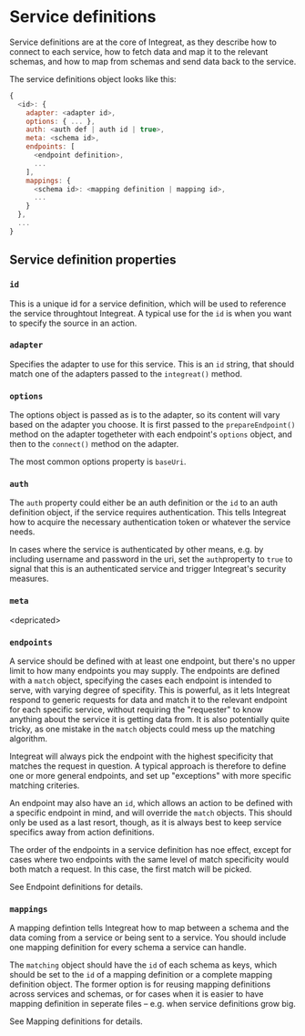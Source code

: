 # Service definitions

Service definitions are at the core of Integreat, as they describe how to connect to each service, how to fetch data and map it to the relevant schemas, and how to map from schemas and send data back to the service.

The service definitions object looks like this:

```javascript
{
  <id>: {
    adapter: <adapter id>,
    options: { ... },
    auth: <auth def | auth id | true>,
    meta: <schema id>,
    endpoints: [
      <endpoint definition>,
      ...
    ],
    mappings: {
      <schema id>: <mapping definition | mapping id>,
      ...
    }
  },
  ...
}
```

## Service definition properties

### `id`

This is a unique id for a service definition, which will be used to reference the service throughtout Integreat. A typical use for the `id` is when you want to specify the source in an action.

### `adapter`

Specifies the adapter to use for this service. This is an `id` string, that should match one of the adapters passed to the `integreat()` method.

### `options`

The options object is passed as is to the adapter, so its content will vary based on the adapter you choose. It is first passed to the `prepareEndpoint()` method on the adapter togetheter with each endpoint's `options` object, and then to the `connect()` method on the adapter.

The most common options property is `baseUri`.

### `auth`

The `auth` property could either be an auth definition or the `id` to an auth definition object, if the service requires authentication. This tells Integreat how to acquire the necessary authentication token or whatever the service needs.

In cases where the service is authenticated by other means, e.g. by including username and password in the uri, set the `auth`property to `true` to signal that this is an authenticated service and trigger Integreat's security measures.

### `meta`

&lt;depricated&gt;

### `endpoints`

A service should be defined with at least one endpoint, but there's no upper limit to how many endpoints you may supply. The endpoints are defined with a `match` object, specifying the cases each endpoint is intended to serve, with varying degree of specifity. This is powerful, as it lets Integreat respond to generic requests for data and match it to the relevant endpoint for each specific service, without requiring the "requester" to know anything about the service it is getting data from. It is also potentially quite tricky, as one mistake in the `match` objects could mess up the matching algorithm.

Integreat will always pick the endpoint with the highest specificity that matches the request in question. A typical approach is therefore to define one or more general endpoints, and set up "exceptions" with more specific matching criteries.

An endpoint may also have an `id`, which allows an action to be defined with a specific endpoint in mind, and will override the `match` objects. This should only be used as a last resort, though, as it is always best to keep service specifics away from action definitions.

The order of the endpoints in a service definition has noe effect, except for cases where two endpoints with the same level of match specificity would both match a request. In this case, the first match will be picked.

See Endpoint definitions for details.

### `mappings`

A mapping defintion tells Integreat how to map between a schema and the data coming from a service or being sent to a service. You should include one mapping definition for every schema a service can handle.

The `matching` object should have the `id` of each schema as keys, which should be set to the `id` of a mapping definition or a complete mapping definition object. The former option is for reusing mapping definitions across services and schemas, or for cases when it is easier to have mapping definition in seperate files – e.g. when service definitions grow big.

See Mapping definitions for details.


